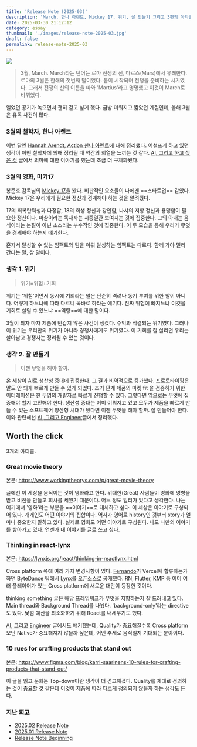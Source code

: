 ```yaml
---
title: 'Release Note (2025-03)'
description: 'March, 한나 아렌트, Mickey 17, 위기, 잘 만들기 그리고 3편의 아티클.'
date: 2025-03-30 21:12:12
category: essay
thumbnail: './images/release-note-2025-03.jpg'
draft: false
permalink: release-note-2025-03
---
```


![](./images/release-note-2025-03.jpg)
>3월, March. March라는 단어는 로마 전쟁의 신, 마르스(Mars)에서 유래한다. 로마의 3월은 한해의 첫번째 달이었다. 봄이 시작되며 전쟁을 준비하는 시기였다. 그래서 전쟁의 신의 이름을 따와 'Martius'라고 명명했고 이것이 March로 바뀌었다.
 
얼었던 공기가 녹으면서 괜히 걷고 싶게 했다. 금방 더워지고 짧았던 계절인데, 올해 3월은 유독 사건이 많다.

### 3월의 철학자, 한나 아렌트

이번 달엔 [Hannah Arendt, Action 한나 아렌트](https://jbee.io/articles/philosophy/hannah-arendt)에 대해 정리했다. 어설프게 하고 있던 생각이 어떤 철학자에 의해 정리될 때 약간의 희열을 느끼는 것 같다. [AI, 그리고 하고 싶은 것](https://jbee.io/articles/essay/what-i-want-to-do-and-ai) 글에서 의미에 대한 이야기를 했는데 조금 더 구체화됐다.

### 3월의 영화, 미키17
봉준호 감독님의 [Mickey 17](https://en.wikipedia.org/wiki/Mickey_17)을 봤다. 비판적인 요소들이 나에겐 ==스타트업== 같았다. Mickey 17은 우리에게 필요한 정신과 경계해야 하는 것을 알려줬다.

17의 회복탄력성과 다정함, 18의 희생 정신과 강인함, 나샤의 저항 정신과 용맹함이 필요한 정신이다. 마샬이라는 독재자는 시종일관 보여지는 것에 집중한다. 그의 아내는 음식이라는 본질이 아닌 소스라는 부수적인 것에 집중한다. 이 두 모습을 통해 우리가 무엇을 경계해야 하는지 얘기한다.

혼자서 달성할 수 있는 임팩트와 팀을 이뤄 달성하는 임팩트는 다르다. 함께 가야 멀리 간다는 말, 참 말이다.


### 생각 1. 위기
> 위기=위험+기회

위기는 '위험'이면서 동시에 기회라는 말은 단순히 격려나 동기 부여를 위한 말이 아니다. 어떻게 하느냐에 따라 다르니 똑바로 하라는 얘기다. 진짜 위험에 빠지느냐 이것을 기회로 살릴 수 있느냐 ==역량==에 대한 말이다.

3월이 되자 마자 제품에 반갑지 않은 사건이 생겼다. 수익과 직결되는 위기였다. 그러나 이 위기는 우리만의 위기가 아니라 경쟁사에게도 위기였다. 이 기회를 잘 살리면 우리는 살아남고 경쟁사는 정리될 수 있는 것이다.

### 생각 2. 잘 만들기
> 이젠 무엇을 해야 할까.

온 세상이 AI로 생산성 증대에 집중한다. 그 결과 비약적으로 증가했다. 프로토타이핑은 말도 안 되게 빠르게 만들 수 있게 되었다. 초기 단계 제품의 마켓 fit 을 검증하기 위한 이터레이션은 한 두명의 개발자로 빠르게 진행할 수 있다. 그렇다면 앞으로는 무엇에 집중해야 할지 고민해야 한다. 생산성 증대는 이미 이뤄지고 있고 모두가 제품을 빠르게 만들 수 있는 소프트웨어 양산형 시대가 됐다면 이젠 무엇을 해야 할까. 잘 만들어야 한다. 이와 관련해선 [AI, 그리고 Engineer](https://jbee.io/articles/essay/ai-and-engineer)글에서 정리했다.

## Worth the click

3개의 아티클.

### Great movie theory
본문: https://www.workingtheorys.com/p/great-movie-theory

글에선 이 세상을 움직이는 것이 영화라고 한다. 위대한(Great) 사람들이 영화에 영향을 받고 비전을 만들고 회사를 세웠기 때문이다. 어느 정도 일리가 있다고 생각한다. 나는 여기에서 '영화'라는 부분을 ==이야기==로 대체하고 싶다. 이 세상은 이야기로 구성되어 있다. 개개인도 어떤 이야기의 집합이다. 역사가 영어로 history인 것부터 story가 얼마나 중요한지 말하고 있다. 실제로 영화도 어떤 이야기로 구성된다. 나도 나만의 이야기를 쌓아가고 있다. 언젠가 내 이야기를 글로 쓰고 싶다.

### Thinking in react-lynx
본문: https://lynxjs.org/react/thinking-in-reactlynx.html

Cross platform 쪽에 여러 가지 변경사항이 있다. [Fernando](https://github.com/nandorojo)가 Vercel에 합류하는가 하면 ByteDance 팀에서 [Lynx](https://github.com/lynx-family/lynx)를 오픈소스로 공개했다. RN, Flutter, KMP 등 이미 여러 플레이어가 있는 Cross platform에 새로운 대안이 등장한 것이다.

thinking something 글은 해당 프레임워크가 무엇을 지향하는지 잘 드러내고 있다. Main thread와 Background Thread를 나눴다. 'background-only'라는 directive도 있다. 낯섬 예산을 최소화하기 위해 React를 내세우기도 했다.

[AI, 그리고 Engineer](https://jbee.io/articles/essay/ai-and-engineer) 글에서도 얘기했는데, Quality가 중요해질수록 Cross platform 보단 Native가 중요해지지 않을까 싶은데, 어떤 추세로 움직일지 기대되는 분야이다.

### 10 rues for crafting products that stand out
본문: https://www.figma.com/blog/karri-saarinens-10-rules-for-crafting-products-that-stand-out/

이 글을 읽고 문화는 Top-down이란 생각이 더 견고해졌다. Quality를 제대로 정의하는 것이 중요할 것 같은데 이것이 제품에 따라 다르게 정의되지 않을까 하는 생각도 든다.

### 지난 회고
- [2025.02 Release Note](https://jbee.io/articles/essay/release-note-2025-02)
- [2025.01 Release Note](https://jbee.io/articles/essay/release-note-2025-01)
- [Release Note Beginning](https://jbee.io/articles/essay/about-release-note)
